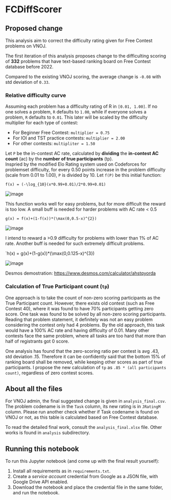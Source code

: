 # FCDiffScorer

## Proposed change
This analysis aim to correct the difficulty rating given for Free Contest problems on VNOJ. 

The first iteration of this analysis proposes change to the difficulting scoring of **332** problems that have text-based ranking board on Free Contest database before 2022. 

Compared to the existing VNOJ scoring, the average change is `-0.08` with std deviation of `0.33`. 

### Relative difficulty curve 

Assuming each problem has a difficulty rating of R in `[0.01, 1.00]`. If no one solves a problem, `R` defaults to `1.00`, while if everyone solves a problem, `R` defaults to `0.01`. This later will be scaled by the difficulty multiplier for each type of contest:

- For Beginner Free Contest: `multiplier = 0.75`
- For IOI and TST practice contests: `multiplier = 2.00` 
- For other contests: `multipliter = 1.50` 

Let `P` be the in-contest AC rate, calculated by **dividing** the **in-contest AC count** (ac) by the **number of true participants** (tp).  
Inspried by the modified Elo Rating system used on Codeforces for problemset difficulty, for every 0.50 points increase in the problem difficulty (scale from 0.01 to 1.00), `P` is divided by 10. Let `f(P)` be this initial function:

`f(x) = (-\log_{10}(x*0.99+0.01)/2*0.99+0.01)` 

![image](https://user-images.githubusercontent.com/30857393/216832527-10c509a7-d770-4588-a607-91997599d41c.png)

This function works well for easy problems, but for more difficult the reward is too low. A small buff is needed for harder problems with AC rate < 0.5

`g(x) = f(x)+(1-f(x))*(\max(0,0.5-x)^{2})`

![image](https://user-images.githubusercontent.com/30857393/216832830-754d92b7-72de-41e9-9cf9-3ab577275b03.png)

I intend to reward a >0.9 difficulty for problems with lower than 1% of AC rate. Another buff is needed for such extremely difficult problems.

`h(x) = g(x)+(1-g(x))*(\max(0,0.125-x)^{3})

![image](https://user-images.githubusercontent.com/30857393/216832785-d823a949-e5ca-4e0b-b4f1-c000eae40757.png)

Desmos demostration: https://www.desmos.com/calculator/ahstqyorda 

### Calculation of True Participant count (`tp`) 

One approach is to take the count of non-zero scoring participants as the True Participant count. However, there exists old contest (such as Free Contest 40), where it was found to have 70% participants getting zero score. One task was found to be solved by all non-zero scoring participants. Reading that problem statement, it definitely was not an easy problem considering the contest only had 4 problems. By the old approach, this task would have a 100% AC rate and having difficulty of 0.01. Many other contests face the same problem, where all tasks are too hard that more than half of registrants got 0 score. 

One analysis has found that the zero-scoring ratio per contest is avg .43, std deviation .15. Therefore it can be confidently said that the bottom 15% of ranking board shall be removed, while keeping other scores as part of true participants. I propose the new calculation of `tp` as `.85 * (all participants count)`, regardless of zero contest scores.

## About all the files

For VNOJ admin, the final suggested change is given in `analysis_final.csv`. The problem codename is in the `Task` column, its new rating is in `JRatingM` column. Please run another check whether if Task codename is found on VNOJ or not, as this table is calculated based on Free Contest database. 

To read the detailed final work, consult the `analysis_final.xlsx` file. Other works is found in `analysis` subdirectory. 

## Running this notebook

To run this Jupyter notebook (and come up with the final result yourself): 

1. Install all requirements as in `requirements.txt`.
2. Create a *service account* credential from Google as a JSON file, with Google Drive API enabled.
3. Download the notebook and place the credential file in the same folder, and run the notebook.
